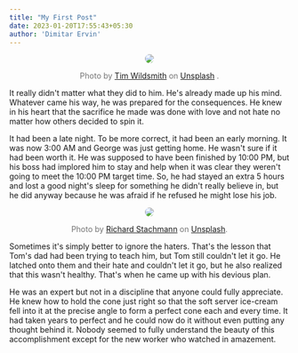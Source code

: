 ```yaml
---
title: "My First Post"
date: 2023-01-20T17:55:43+05:30
author: 'Dimitar Ervin'
---
```


<center>
  <img src="https://images.unsplash.com/photo-1669500495684-4fd0b6dd990f" style="border-radius: 8px;">
  <p style="color: #757575; font-size: 14px;">
            Photo by <a href="https://unsplash.com/ja/@timwildsmith?utm_source=unsplash&utm_medium=referral&utm_content=creditCopyText">Tim Wildsmith</a> on <a href="https://unsplash.com/photos/XxrZWz0-NIA?utm_source=unsplash&utm_medium=referral&utm_content=creditCopyText">Unsplash</a>
  .
            </p>
  </center>


It really didn't matter what they did to him. He's already made up his mind. Whatever came his way, he was prepared for the consequences. He knew in his heart that the sacrifice he made was done with love and not hate no matter how others decided to spin it.

It had been a late night. To be more correct, it had been an early morning. It was now 3:00 AM and George was just getting home. He wasn't sure if it had been worth it. He was supposed to have been finished by 10:00 PM, but his boss had implored him to stay and help when it was clear they weren't going to meet the 10:00 PM target time. So, he had stayed an extra 5 hours and lost a good night's sleep for something he didn't really believe in, but he did anyway because he was afraid if he refused he might lose his job.

<center>
  <img src="https://images.unsplash.com/photo-1666117771733-4dbf3d3fecfe?ixlib=rb-4.0.3&ixid=MnwxMjA3fDB8MHxwaG90by1wYWdlfHx8fGVufDB8fHx8&auto=format&fit=crop&w=871&q=80" style="border-radius: 8px;">
  <p style="color: #757575; font-size: 14px;">
            Photo by <a href="https://unsplash.com/@stachmann?utm_source=unsplash&utm_medium=referral&utm_content=creditCopyText">Richard Stachmann</a> on <a href="https://unsplash.com/photos/gKgeB3_TDY4?utm_source=unsplash&utm_medium=referral&utm_content=creditCopyText">Unsplash</a>.
            </p>
  </center>

Sometimes it's simply better to ignore the haters. That's the lesson that Tom's dad had been trying to teach him, but Tom still couldn't let it go. He latched onto them and their hate and couldn't let it go, but he also realized that this wasn't healthy. That's when he came up with his devious plan.

He was an expert but not in a discipline that anyone could fully appreciate. He knew how to hold the cone just right so that the soft server ice-cream fell into it at the precise angle to form a perfect cone each and every time. It had taken years to perfect and he could now do it without even putting any thought behind it. Nobody seemed to fully understand the beauty of this accomplishment except for the new worker who watched in amazement.

